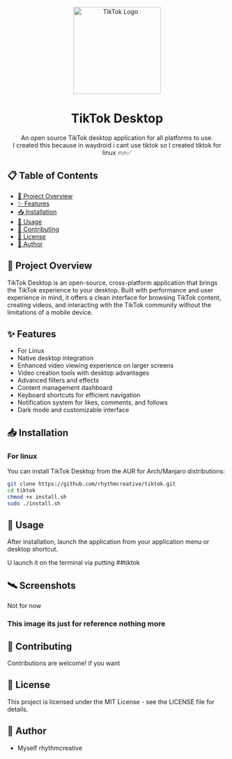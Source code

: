 <p align="center">
  <img src="https://www.startpage.com/av/proxy-image?piurl=https%3A%2F%2Ftse3.mm.bing.net%2Fth%3Fid%3DOIP.x2GEo6h96r-IJQaOn5boVgHaHa%26pid%3DApi&sp=1743904566Tc5772fead2d9d7eec841a2dfa7013ed7bf7080275530784168229228a6016ba4" alt="TikTok Logo" width="200"/>
</p>

<h1 align="center">TikTok Desktop</h1>



<p align="center">
  An open source TikTok desktop application for all platforms to use.
  <br>
  I created this because in waydroid i cant use tiktok so I created tiktok for linux 🔥🔥✅
</p>

## 📋 Table of Contents

- [🚀 Project Overview](#-project-overview)
- [✨ Features](#-features)
- [📥 Installation](#-installation)
- [🔧 Usage](#-usage)
- [👥 Contributing](#-contributing)
- [📄 License](#-license)
- [👤 Author](#-author)

## 🚀 Project Overview

TikTok Desktop is an open-source, cross-platform application that brings the TikTok experience to your desktop. Built with performance and user experience in mind, it offers a clean interface for browsing TikTok content, creating videos, and interacting with the TikTok community without the limitations of a mobile device.

## ✨ Features

- For Linux
- Native desktop integration
- Enhanced video viewing experience on larger screens
- Video creation tools with desktop advantages
- Advanced filters and effects
- Content management dashboard
- Keyboard shortcuts for efficient navigation
- Notification system for likes, comments, and follows
- Dark mode and customizable interface

## 📥 Installation

### For linux

You can install TikTok Desktop from the AUR for Arch/Manjaro distributions:

```bash
git clone https://github.com/rhythmcreative/tiktok.git
cd tiktok
chmod +x install.sh
sudo ./install.sh
```


## 🔧 Usage

After installation, launch the application from your application menu or desktop shortcut.

U launch it on the terminal via putting ##tiktok

## 🛰️ Screenshots

Not for now

### This image its just for reference nothing more

## 👥 Contributing

Contributions are welcome! if you want


## 📄 License

This project is licensed under the MIT License - see the LICENSE file for details.

## 👤 Author

- Myself rhythmcreative
